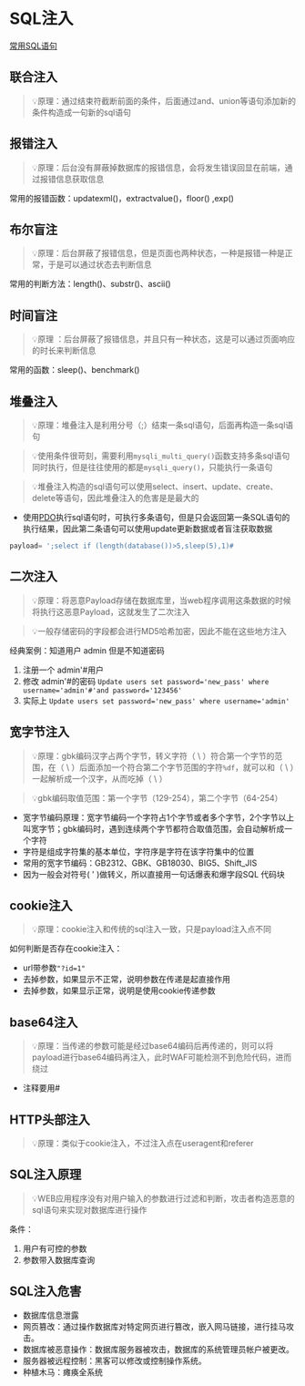 # SQL注入

[常用SQL语句](../常用SQL语句/常用SQL语句.md)

## 联合注入

> 💡原理：通过结束符截断前面的条件，后面通过and、union等语句添加新的条件构造成一句新的sql语句

## 报错注入

> 💡原理：后台没有屏蔽掉数据库的报错信息，会将发生错误回显在前端，通过报错信息获取信息

常用的报错函数：updatexml()，extractvalue()，floor() ,exp()

## 布尔盲注

> 💡原理：后台屏蔽了报错信息，但是页面也两种状态，一种是报错一种是正常，于是可以通过状态去判断信息

常用的判断方法：length()、substr()、ascii()

## 时间盲注

> 💡原理 ：后台屏蔽了报错信息，并且只有一种状态，这是可以通过页面响应的时长来判断信息

常用的函数：sleep()、benchmark()

## 堆叠注入

> 💡原理：堆叠注入是利用分号（;）结束一条sql语句，后面再构造一条sql语句

> 💡使用条件很苛刻，需要利用`mysqli_multi_query()`函数支持多条sql语句同时执行，但是往往使用的都是`mysqli_query()`，只能执行一条语句

> 💡堆叠注入构造的sql语句可以使用select、insert、update、create、delete等语句，因此堆叠注入的危害是是最大的

-   使用[PDO](https://www.wolai.com/2Kvi1o8dMhfe6T5R1oVTqk.md "PDO")执行sql语句时，可执行多条语句，但是只会返回第一条SQL语句的执行结果，因此第二条语句可以使用update更新数据或者盲注获取数据

```sql
payload= ';select if (length(database())>5,sleep(5),1)# 
```

## 二次注入

> 💡原理：将恶意Payload存储在数据库里，当web程序调用这条数据的时候将执行这恶意Payload，这就发生了二次注入

> 💡一般存储密码的字段都会进行MD5哈希加密，因此不能在这些地方注入

经典案例：知道用户 admin 但是不知道密码

1.  注册一个 admin'#用户&#x20;
2.  修改 admin'#的密码 `Update users set password='new_pass' where username='admin'#'and password='123456'`
3.  实际上 `Update users set password='new_pass' where username='admin'`

## 宽字节注入

> 💡原理：gbk编码汉字占两个字节，转义字符（ \ ）符合第一个字节的范围，在（ \ ）后面添加一个符合第二个字节范围的字符`%df`，就可以和（ \ ）一起解析成一个汉字，从而吃掉（ \ ）

> 💡gbk编码取值范围：第一个字节（129-254），第二个字节（64-254）

-   宽字节编码原理：宽字节编码一个字符占1个字节或者多个字节，2个字节以上叫宽字节；gbk编码时，遇到连续两个字节都符合取值范围，会自动解析成一个字符
-   字符是组成字符集的基本单位，字符序是字符在该字符集中的位置
-   常用的宽字节编码：GB2312、GBK、GB18030、BIG5、Shift\_JIS&#x20;
-   因为一般会对符号( ' )做转义，所以直接用一句话爆表和爆字段SQL 代码块

## cookie注入

> 💡原理：cookie注入和传统的sql注入一致，只是payload注入点不同

如何判断是否存在cookie注入：

-   url带参数`"?id=1"`
-   去掉参数，如果显示不正常，说明参数在传递是起直接作用
-   去掉参数，如果显示正常，说明是使用cookie传递参数

## base64注入

> 💡原理：当传递的参数可能是经过base64编码后再传递的，则可以将payload进行base64编码再注入，此时WAF可能检测不到危险代码，进而绕过

-   注释要用#

## HTTP头部注入

> 💡原理：类似于cookie注入，不过注入点在useragent和referer

## SQL注入原理

> 💡WEB应用程序没有对用户输入的参数进行过滤和判断，攻击者构造恶意的sql语句来实现对数据库进行操作

条件：

1.  用户有可控的参数
2.  参数带入数据库查询

## SQL注入危害

-   数据库信息泄露
-   网页篡改：通过操作数据库对特定网页进行篡改，嵌入网马链接，进行挂马攻击。
-   数据库被恶意操作：数据库服务器被攻击，数据库的系统管理员帐户被更改。
-   服务器被远程控制：黑客可以修改或控制操作系统。
-   种植木马：瘫痪全系统
